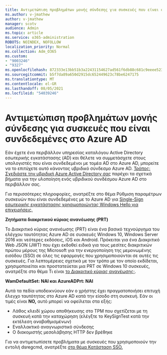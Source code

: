 ```yaml
---
title: Αντιμετώπιση προβλημάτων μονής σύνδεσης για συσκευές που είναι συνδεδεμένες στο Azure AD
ms.author: v-jmathew
author: v-jmathew
manager: scotv
audience: Admin
ms.topic: article
ms.service: o365-administration
ROBOTS: NOINDEX, NOFOLLOW
localization_priority: Normal
ms.collection: Adm_O365
ms.custom:
- "9003246"
- "9327"
ms.openlocfilehash: 872333e13bb51b3a22431154627ad561f6db88c681c9eeee523fdd09e58c0371
ms.sourcegitcommit: b5f7da89a650d2915dc652449623c78be6247175
ms.translationtype: MT
ms.contentlocale: el-GR
ms.lasthandoff: 08/05/2021
ms.locfileid: "54039246"
---
```

# <a name="troubleshoot-single-sign-on-for-azure-ad-joined-devices"></a>Αντιμετώπιση προβλημάτων μονής σύνδεσης για συσκευές που είναι συνδεδεμένες στο Azure AD

Εάν έχετε ένα περιβάλλον υπηρεσίας καταλόγου Active Directory εσωτερικής εγκατάστασης (AD) και θέλετε να συμμετάσχετε στους υπολογιστές που είναι συνδεδεμένοι με τομέα AD στο Azure AD, μπορείτε να το επιτύχετε αυτό κάνοντας υβριδικό σύνδεσμο Azure AD. [Τρόπος: Σχεδιάστε την υβριδική Azure Active Directory σας](https://docs.microsoft.com/azure/active-directory/devices/hybrid-azuread-join-plan) παρέχει τα σχετικά βήματα για την υλοποίηση ενός υβριδικού συνδέσμου Azure AD στο περιβάλλον σας.

Για περισσότερες πληροφορίες, ανατρέξτε στο θέμα Ρύθμιση παραμέτρων συσκευών που είναι συνδεδεμένες με το Azure AD για [Single-Sign εσωτερικής εγκατάστασης χρησιμοποιώντας Windows Hello για επιχειρήσεις.](https://docs.microsoft.com/windows/security/identity-protection/hello-for-business/hello-hybrid-aadj-sso-base)

**Ζητήματα διακριτικού κύριας ανανέωσης (PRT)**

Το Διακριτικό κύριας ανανέωσης (PRT) είναι ένα βασικό τεχνούργημα του ελέγχου ταυτότητας Azure AD σε συσκευές Windows 10, Windows Server 2016 και νεότερες εκδόσεις, iOS και Android. Πρόκειται για ένα Διακριτικό Web JSON (JWT) που έχει εκδοθεί ειδικά για τους μεσίτες διακριτικών πρώτου μέρους της Microsoft για την ενεργοποίηση της μεμονωμένης εισόδου (SSO) σε όλες τις εφαρμογές που χρησιμοποιούνται σε αυτές τις συσκευές. Για λεπτομέρειες σχετικά με τον τρόπο με τον οποίο εκδίδεται, χρησιμοποιείται και προστατεύεται μια PRT σε Windows 10 συσκευές, ανατρέξτε στο θέμα Τι είναι [το Διακριτικό κύριας ανανέωσης;](https://docs.microsoft.com/azure/active-directory/devices/concept-primary-refresh-token).

**WamDefaultSet: ΝΑΙ και AzureADPrt: ΝΑΙ**

Αυτά τα πεδία υποδεικνύουν εάν ο χρήστης έχει πραγματοποιήσει επιτυχή έλεγχο ταυτότητας στο Azure AD κατά την είσοδο στη συσκευή. Εάν οι τιμές είναι **NO,** αυτό μπορεί να οφείλεται στα εξής:

- Λάθος κλειδί χώρου αποθήκευσης στο TPM που σχετίζεται με τη συσκευή κατά την καταχώρηση (ελέγξτε το KeySignTest κατά την εκτέλεση αναβαθμισμένων)
- Εναλλακτικό αναγνωριστικό σύνδεσης
- Ο διακομιστής μεσολάβησης HTTP δεν βρέθηκε

Για να αντιμετωπίσετε προβλήματα με συσκευές που χρησιμοποιούν την εντολή dsregcmd, ανατρέξτε [στο θέμα Κατάσταση SSO.](https://docs.microsoft.com/azure/active-directory/devices/troubleshoot-device-dsregcmd#sso-state)

